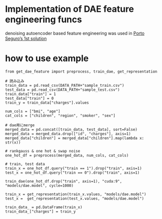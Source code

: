 # Implementation of DAE feature engineering funcs
denoising autoencoder based feature engineering was used in [Porto Seguro’s 1st solution](https://www.kaggle.com/c/porto-seguro-safe-driver-prediction/discussion/44629)

# how to use example
```
from get_dae_feature import preprocess, train_dae, get_representation

# 読み込み
train_data = pd.read_csv(DATA_PATH+"sample_train.csv")
test_data = pd.read_csv(DATA_PATH+"sample_test.csv")
train_data["train"] = 1
test_data["train"] = 0
train_y = train_data["charges"].values

num_cols = ["bmi", "age"]
cat_cols = ["children", "region", "smoker", "sex"]

# dae用にmerge
merged_data = pd.concat([train_data, test_data], sort=False)
merged_data = merged_data.drop(["id", "charges"], axis=1)
merged_data["children"] = merged_data["children"].map(lambda x: str(x))

# rankgauss & one hot & swap noise
one_hot_df = preprocess(merged_data, num_cols, cat_cols)

# train, test data
train_x = one_hot_df.query("train == 1").drop("train", axis=1)
test_x = one_hot_df.query("train == 0").drop("train", axis=1)

train_dae(one_hot_df.drop("train", axis=1), "cuda:9", "models/dae.model", cycle=1000)

train_x = get_representation(train_x.values, "models/dae.model")
test_x =  get_representation(test_x.values, "models/dae.model")

train_data_ = pd.DataFrame(train_x)
train_data_["charges"] = train_y
```